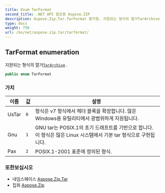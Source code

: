 ```yaml
---
title: Enum TarFormat
second_title: .NET API 참조용 Aspose.ZIP
description: Aspose.Zip.Tar.TarFormat 열거형. 지원되는 형식의 열거TarArchive .
type: docs
weight: 750
url: /ko/net/aspose.zip.tar/tarformat/
---
```

## TarFormat enumeration

지원되는 형식의 열거[`TarArchive`](../tararchive/) .

```csharp
public enum TarFormat
```

### 가치

| 이름 | 값 | 설명 |
| --- | --- | --- |
| UsTar | `0` | 형식은 v7 형식에서 헤더 블록을 확장합니다. 많은 Windows용 유틸리티에서 광범위하게 지원됩니다. |
| Gnu | `1` | GNU tar는 POSIX.1의 초기 드래프트를 기반으로 합니다. 이 형식은 많은 Linux 시스템에서 기본 tar 형식으로 구현됩니다. |
| Pax | `2` | POSIX.1-2001 표준에 정의된 형식. |

### 또한보십시오

* 네임스페이스 [Aspose.Zip.Tar](../../aspose.zip.tar/)
* 집회 [Aspose.Zip](../../)


